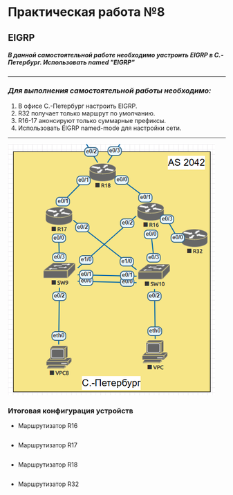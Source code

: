 # Практическая работа №8
## EIGRP
##### В данной самостоятельной работе необходимо yастроить EIGRP в С.-Петербург. Использовать named "EIGRP"
------------

### *Для выполнения самостоятельной работы необходимо:*
1. В офисе С.-Петербург настроить EIGRP.
2. R32 получает только маршрут по умолчанию.
3. R16-17 анонсируют только суммарные префиксы.
4. Использовать EIGRP named-mode для настройки сети.
------------

![](https://github.com/Maksim693/OTUS_LAB/blob/main/Practical_LAB/LAB_8/Screen/Screen_%D0%A1.-%D0%9F%D0%B5%D1%82%D0%B5%D1%80%D0%B1%D1%83%D1%80%D0%B3%20-%20AS2042.png)
### Итоговая конфигурация устройств
- Маршрутизатор R16
```
```
- Маршрутизатор R17
```
```
- Маршрутизатор R18
```
```
- Маршрутизатор R32
```
```
